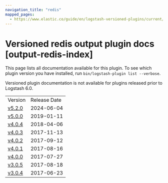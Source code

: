 ```yaml
---
navigation_title: "redis"
mapped_pages:
  - https://www.elastic.co/guide/en/logstash-versioned-plugins/current/output-redis-index.html
---
```


# Versioned redis output plugin docs [output-redis-index]

This page lists all documentation available for this plugin. To see which plugin version you have installed, run `bin/logstash-plugin list --verbose`.

Versioned plugin documentation is not available for plugins released prior to Logstash 6.0.

| | |
| :- | :- |
| Version | Release Date |
| [v5.2.0](v5-2-0-plugins-outputs-redis.md) | 2024-06-04 |
| [v5.0.0](v5-0-0-plugins-outputs-redis.md) | 2019-01-11 |
| [v4.0.4](v4-0-4-plugins-outputs-redis.md) | 2018-04-06 |
| [v4.0.3](v4-0-3-plugins-outputs-redis.md) | 2017-11-13 |
| [v4.0.2](v4-0-2-plugins-outputs-redis.md) | 2017-09-12 |
| [v4.0.1](v4-0-1-plugins-outputs-redis.md) | 2017-08-16 |
| [v4.0.0](v4-0-0-plugins-outputs-redis.md) | 2017-07-27 |
| [v3.0.5](v3-0-5-plugins-outputs-redis.md) | 2017-08-18 |
| [v3.0.4](v3-0-4-plugins-outputs-redis.md) | 2017-06-23 |

